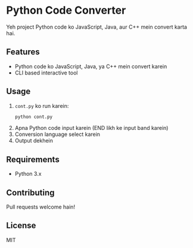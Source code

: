 # Python Code Converter

Yeh project Python code ko JavaScript, Java, aur C++ mein convert karta hai.

## Features
- Python code ko JavaScript, Java, ya C++ mein convert karein
- CLI based interactive tool

## Usage
1. `cont.py` ko run karein:
   ```bash
   python cont.py
   ```
2. Apna Python code input karein (END likh ke input band karein)
3. Conversion language select karein
4. Output dekhein

## Requirements
- Python 3.x

## Contributing
Pull requests welcome hain!

## License
MIT 
